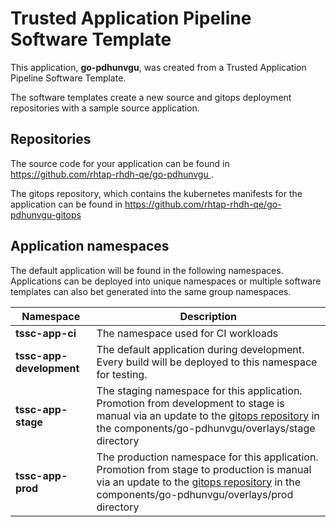 # Trusted Application Pipeline Software Template

This application, **go-pdhunvgu**, was created from a Trusted Application Pipeline Software Template.

The software templates create a new source and gitops deployment repositories with a sample source application. 

## Repositories

The source code for your application can be found in [https://github.com/rhtap-rhdh-qe/go-pdhunvgu ](https://github.com/rhtap-rhdh-qe/go-pdhunvgu ).
 
The gitops repository, which contains the kubernetes manifests for the application can be found in 
[https://github.com/rhtap-rhdh-qe/go-pdhunvgu-gitops ](https://github.com/rhtap-rhdh-qe/go-pdhunvgu-gitops ) 

## Application namespaces 

The default application will be found in the following namespaces. Applications can be deployed into unique namespaces or multiple software templates can also bet generated into the same group namespaces.  

|  Namespace   |  Description   |  
| -------- | -------- |
| **tssc-app-ci** | The namespace used for CI workloads |
| **tssc-app-development** | The default application during development. Every build will be deployed to this namespace for testing. |
| **tssc-app-stage** | The staging namespace for this application. Promotion from development to stage is manual via an update to the [gitops repository](https://github.com/rhtap-rhdh-qe/go-pdhunvgu-gitops ) in the components/go-pdhunvgu/overlays/stage directory |
| **tssc-app-prod** | The production namespace for this application. Promotion from stage to production is manual via an update to the [gitops repository](https://github.com/rhtap-rhdh-qe/go-pdhunvgu-gitops ) in the components/go-pdhunvgu/overlays/prod directory |